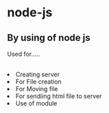# node-js

<h2> By using of node js </h2>
<p> Used for..... </p> </br>
<li> Creating server </li>
<li> For File creation </li>
<li> For Moving file </li>
<li> For sendiing html file to server </li>
<li> Use of module </li>
